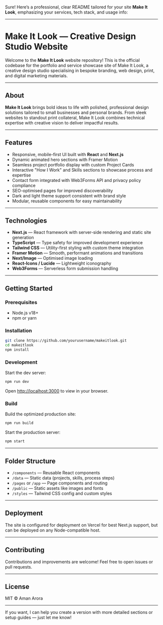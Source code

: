 Sure! Here’s a professional, clear README tailored for your site **Make It Look**, emphasizing your services, tech stack, and usage info:

---

# Make It Look — Creative Design Studio Website

Welcome to the **Make It Look** website repository! This is the official codebase for the portfolio and service showcase site of Make It Look, a creative design studio specialising in bespoke branding, web design, print, and digital marketing materials.

---

## About

**Make It Look** brings bold ideas to life with polished, professional design solutions tailored to small businesses and personal brands. From sleek websites to standout print collateral, Make It Look combines technical expertise with creative vision to deliver impactful results.

---

## Features

- Responsive, mobile-first UI built with **React** and **Next.js**
- Dynamic animated hero sections with Framer Motion
- Seamless project portfolio display with custom Project Cards
- Interactive "How I Work" and Skills sections to showcase process and expertise
- Contact form integrated with Web3Forms API and privacy policy compliance
- SEO-optimised pages for improved discoverability
- Dark and light theme support consistent with brand style
- Modular, reusable components for easy maintainability

---

## Technologies

- **Next.js** — React framework with server-side rendering and static site generation
- **TypeScript** — Type safety for improved development experience
- **Tailwind CSS** — Utility-first styling with custom theme integration
- **Framer Motion** — Smooth, performant animations and transitions
- **Next/Image** — Optimised image loading
- **React-Icons / Lucide** — Lightweight iconography
- **Web3Forms** — Serverless form submission handling

---

## Getting Started

### Prerequisites

- Node.js v18+
- npm or yarn

### Installation

```bash
git clone https://github.com/yourusername/makeitlook.git
cd makeitlook
npm install
```

### Development

Start the dev server:

```bash
npm run dev
```

Open [http://localhost:3000](http://localhost:3000) to view in your browser.

### Build

Build the optimized production site:

```bash
npm run build
```

Start the production server:

```bash
npm start
```

---

## Folder Structure

- `/components` — Reusable React components
- `/data` — Static data (projects, skills, process steps)
- `/pages` or `/app` — Page components and routing
- `/public` — Static assets like images and fonts
- `/styles` — Tailwind CSS config and custom styles

---

## Deployment

The site is configured for deployment on Vercel for best Next.js support, but can be deployed on any Node-compatible host.

---

## Contributing

Contributions and improvements are welcome! Feel free to open issues or pull requests.

---

## License

MIT © Aman Arora

---

If you want, I can help you create a version with more detailed sections or setup guides — just let me know!
